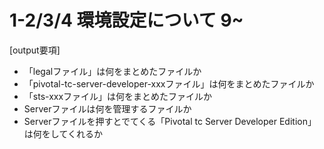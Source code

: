 # 1-2/3/4 環境設定について 9~

[output要項]

* 「legalファイル」は何をまとめたファイルか
* 「pivotal-tc-server-developer-xxxファイル」は何をまとめたファイルか
* 「sts-xxxファイル」は何をまとめたファイルか
* Serverファイルは何を管理するファイルか
* Serverファイルを押すとでてくる「Pivotal tc Server Developer Edition」は何をしてくれるか
